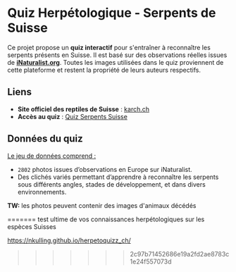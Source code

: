 # Quiz Herpétologique - Serpents de Suisse

Ce projet propose un **quiz interactif** pour s'entraîner à reconnaître les serpents présents en Suisse. Il est basé sur des observations réelles issues de **[iNaturalist.org](https://www.inaturalist.org/)**. Toutes les images utilisées dans le quiz proviennent de cette plateforme et restent la propriété de leurs auteurs respectifs.  

## Liens

- **Site officiel des reptiles de Suisse** : [karch.ch](https://www.karch.ch/fr/reptiles.html)  
- **Accès au quiz** : [Quiz Serpents Suisse](https://nkulling.github.io/herpetoquizz_ch/)  

## Données du quiz

<u>Le jeu de données comprend :</u>  

- `2802` photos issues d’observations en Europe sur iNaturalist.  
- Des clichés variés permettant d’apprendre à reconnaître les serpents sous différents angles, stades de développement, et dans divers environnements.  

**TW:** les photos peuvent contenir des images d'animaux décédés 

=======
test ultime de vos connaissances herpétologiques sur les espèces Suisses

https://nkulling.github.io/herpetoquizz_ch/
>>>>>>> 2c97b71452686e19a2fd2ae8783c1e24f557073d
